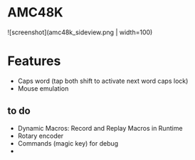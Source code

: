 # AMC48K
![screenshot](amc48k_sideview.png | width=100)

# Features
- Caps word  (tap both shift to activate next word caps lock)
- Mouse emulation
## to do 
- Dynamic Macros: Record and Replay Macros in Runtime
- Rotary encoder
- Commands (magic key) for debug
- 

